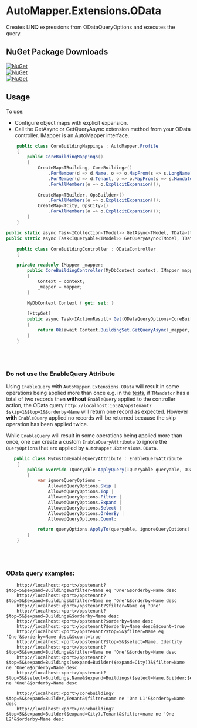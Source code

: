 # AutoMapper.Extensions.OData
Creates LINQ expressions from ODataQueryOptions and executes the query.

## NuGet Package Downloads

[![NuGet](http://img.shields.io/nuget/v/AutoMapper.AspNetCore.OData.EFCore?label=AutoMapper.AspNetCore.OData.EFCore)](https://www.nuget.org/packages/AutoMapper.AspNetCore.OData.EFCore/)  
[![NuGet](http://img.shields.io/nuget/v/AutoMapper.AspNetCore.OData.EF6?label=AutoMapper.AspNetCore.OData.EF6)](https://www.nuget.org/packages/AutoMapper.AspNetCore.OData.EF6/)  
[![NuGet](http://img.shields.io/nuget/v/AutoMapper.AspNet.OData.EF6?label=AutoMapper.AspNet.OData.EF6)](https://www.nuget.org/packages/AutoMapper.AspNet.OData.EF6/)  

## Usage
To use:
* Configure object maps with explicit expansion.
* Call the GetAsync or GetQueryAsync extension method from your OData controller.  IMapper is an AutoMapper interface.

```c#
    public class CoreBuildingMappings : AutoMapper.Profile
    {
        public CoreBuildingMappings()
        {
            CreateMap<TBuilding, CoreBuilding>()
                .ForMember(d => d.Name, o => o.MapFrom(s => s.LongName))
                .ForMember(d => d.Tenant, o => o.MapFrom(s => s.Mandator))
                .ForAllMembers(o => o.ExplicitExpansion());

            CreateMap<TBuilder, OpsBuilder>()
                .ForAllMembers(o => o.ExplicitExpansion());
            CreateMap<TCity, OpsCity>()
                .ForAllMembers(o => o.ExplicitExpansion());
        }
    }
```

```c#
public static async Task<ICollection<TModel>> GetAsync<TModel, TData>(this IQueryable<TData> query, IMapper mapper, ODataQueryOptions<TModel> options, HandleNullPropagationOption handleNullPropagation = HandleNullPropagationOption.Default);
public static async Task<IQueryable<TModel>> GetQueryAsync<TModel, TData>(this IQueryable<TData> query, IMapper mapper, ODataQueryOptions<TModel> options, HandleNullPropagationOption handleNullPropagation = HandleNullPropagationOption.Default);
```

```c#
    public class CoreBuildingController : ODataController
    {

	private readonly IMapper _mapper;
        public CoreBuildingController(MyDbContext context, IMapper mapper)
        {
            Context = context;
            _mapper = mapper;
        }

        MyDbContext Context { get; set; }

        [HttpGet]
        public async Task<IActionResult> Get(ODataQueryOptions<CoreBuilding> options)
        {
            return Ok(await Context.BuildingSet.GetQueryAsync(_mapper, options));
        }
    }
```

<br><br>
### Do not use the EnableQuery Attribute
Using `EnableQuery` with `AutoMapper.Extensions.OData` will result in some operations being applied more than once e.g. in the [tests](https://github.com/AutoMapper/AutoMapper.Extensions.OData/blob/5b4a9c8bef4c408268603e4c2186ca65b930559c/AutoMapper.OData.EFCore.Tests/AllTests.cs#L342),
if `TMandator` has a total of two records then **without** `EnableQuery` applied to the controller action, the OData query `http://localhost:16324/opstenant?$skip=1&$top=1&$orderby=Name` will return one record as expected. However **with** `EnableQuery` applied
no records will be returned because the skip operation has been applied twice.

While `EnableQuery` will result in some operations being applied more than once, one can create a custom `EnableQueryAttribute` to ignore the `QueryOptions` that are applied by `AutoMapper.Extensions.OData`.

```c#
   public class MyCustomEnableQueryAttribute : EnableQueryAttribute
    {
        public override IQueryable ApplyQuery(IQueryable queryable, ODataQueryOptions queryOptions)
        {
            var ignoreQueryOptions =
                AllowedQueryOptions.Skip |
                AllowedQueryOptions.Top |
                AllowedQueryOptions.Filter |
                AllowedQueryOptions.Expand |
                AllowedQueryOptions.Select |
                AllowedQueryOptions.OrderBy |
                AllowedQueryOptions.Count;

            return queryOptions.ApplyTo(queryable, ignoreQueryOptions);
        }
    }
```

<br><br>
### OData query examples:

``` 
	http://localhost:<port>/opstenant?$top=5&$expand=Buildings&$filter=Name eq 'One'&$orderby=Name desc
	http://localhost:<port>/opstenant?$top=5&$expand=Buildings&$filter=Name ne 'One'&$orderby=Name desc
	http://localhost:<port>/opstenant?$filter=Name eq 'One'
	http://localhost:<port>/opstenant?$top=5&$expand=Buildings&$orderby=Name desc
	http://localhost:<port>/opstenant?$orderby=Name desc
	http://localhost:<port>/opstenant?$orderby=Name desc&$count=true
	http://localhost:<port>/opstenant?$top=5&$filter=Name eq 'One'&$orderby=Name desc&$count=true
	http://localhost:<port>/opstenant?$top=5&$select=Name, Identity
	http://localhost:<port>/opstenant?$top=5&$expand=Buildings&$filter=Name ne 'One'&$orderby=Name desc
	http://localhost:<port>/opstenant?$top=5&$expand=Buildings($expand=Builder($expand=City))&$filter=Name ne 'One'&$orderby=Name desc
	http://localhost:<port>/opstenant?$top=5&$select=Buildings,Name&$expand=Buildings($select=Name,Builder;$expand=Builder($select=Name,City;$expand=City))&$filter=Name ne 'One'&$orderby=Name desc

	http://localhost:<port>/corebuilding?$top=5&$expand=Builder,Tenant&$filter=name ne 'One L1'&$orderby=Name desc
	http://localhost:<port>/corebuilding?$top=5&$expand=Builder($expand=City),Tenant&$filter=name ne 'One L2'&$orderby=Name desc
```
